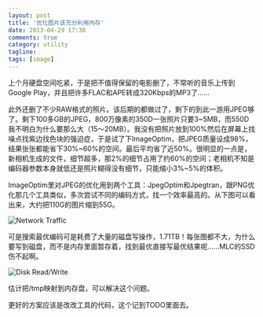 ```yaml
---
layout: post
title: '优化图片该充分利用内存'
date: 2013-04-29 17:30
comments: true
category: utility
tagline: 
tags: [image]
---
```

    


上个月硬盘空间吃紧，于是把不值得保留的电影删了，不常听的音乐上传到Google Play，并且把许多FLAC和APE转成320Kbps的MP3了……

此外还删了不少RAW格式的照片。该后期的都做过了，剩下的到此一游用JPEG够了。剩下100多GB的JPEG，800万像素的350D一张照片只要3~5MB，而550D我不明白为什么要那么大（15〜20MB）。我没有把照片放到100%然后在屏幕上找噪点找紫边找色块的强迫症，于是试了下ImageOptim，把JPEG质量设成98%，结果张张都能省下30%~60%的空间。最后平均省了近50%。很明显的一点是，新相机生成的文件，细节超多，那2%的细节占用了约60%的空间；老相机不知是编码器参数本身就低还是照片糊得没有细节，只能缩小3%~5%的体积。

ImageOptim里对JPEG的优化用到两个工具：JpegOptim和Jpegtran，跟PNG优化那几个工具类似，多次尝试不同的编码方式，找一个效率最高的。从下图可以看出来，大约把110G的图片缩到55G。

![Network Traffic ](http://qingpei.me/images/in_post/imageoptim_net.png)

可是搜索最优编码可是耗费了大量的磁盘写操作，1.71TB！每张图都不大，为什么要写到磁盘，而不是内存里面暂存着，找到最优直接写最优结果呢……MLC的SSD伤不起啊。

![Disk Read/Write](http://qingpei.me/images/in_post/imageoptim_disk.png)

估计把/tmp映射到内存盘，可以解决这个问题。

更好的方案应该是改改工具的代码，这个记到TODO里面去。
